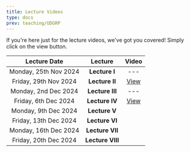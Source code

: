 ```yaml
---
title: Lecture Videos
type: docs
prev: teaching/UDGRP
---
```

If you're here just for the lecture videos, we've got you covered! Simply click on the view button.

|     Lecture Date      |      Lecture     |    Video    |
|:---------------------:|:---------------------:|:----------------:|
| Monday, 25th Nov 2024 | **Lecture I**     | --- |
| Friday, 29th Nov 2024 | **Lecture II**    |  [View](https://drive.google.com/file/d/15HMkkSBmOjMMYW94HgiuHWbCY3PVhSSD/view?usp=sharing) |
| Monday, 2nd Dec 2024 | **Lecture III**   | ---  |
| Friday, 6th Dec 2024 | **Lecture IV**    |  [View]() |
| Monday, 9th Dec 2024 | **Lecture V**     |   |
| Friday, 13th Dec 2024 | **Lecture VI**    |   |
| Monday, 16th Dec 2024 | **Lecture VII**   |   |
| Friday, 20th Dec 2024 | **Lecture VIII**  |   |

